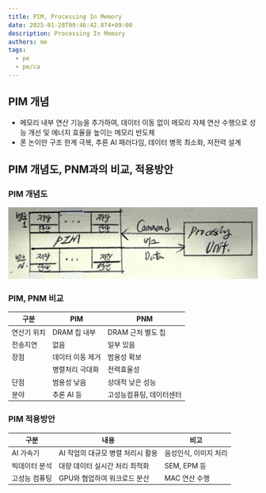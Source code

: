 ```yaml
---
title: PIM, Processing In Memory
date: 2025-01-28T09:46:42.874+09:00
description: Processing In Memory
authors: me
tags:
  - pe
  - pe/ca
---
```


## PIM 개념

- 메모리 내부 연산 기능을 추가하여, 데이터 이동 없이 메모리 자체 연산 수행으로 성능 개선 및 에너지 효율을 높이는 메모리 반도체
- 폰 논이만 구조 한계 극복, 추론 AI 패러다임, 데이터 병목 최소화, 저전력 설계

## PIM 개념도, PNM과의 비교, 적용방안

### PIM 개념도

![pim](./assets/pim.jpg)

### PIM, PNM 비교

| 구분 | PIM | PNM |
| --- | --- | --- |
| 연산기 위치 | DRAM 칩 내부 | DRAM 근처 별도 칩 |
| 전송지연 | 없음 | 일부 있음 |
| 장점 | 데이터 이동 제거 | 범용성 확보 |
| | 병렬처리 극대화 | 전력효율성 |
| 단점 | 범용성 낮음 | 상대적 낮은 성능 |
| 분야 | 추론 AI 등 | 고성능컴퓨팅, 데이터센터 |

### PIM 적용방안

| 구분 | 내용 | 비고 |
| --- | --- | --- |
| AI 가속기 | AI 작업의 대규모 병렬 처리시 활용 | 음성인식, 이미지 처리 |
| 빅데이터 분석 | 대량 데이터 실시간 처리 최적화 | SEM, EPM 등 |
| 고성능 컴퓨팅 | GPU와 협업하여 워크로드 분산 | MAC 연산 수행 |
